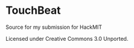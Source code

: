 TouchBeat
=========

Source for my submission for HackMIT

Licensed under Creative Commons 3.0 Unported.
